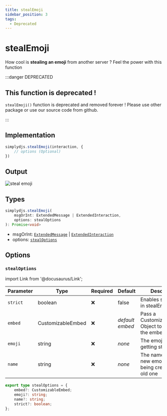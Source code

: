 ```yaml
---
title: stealEmoji
sidebar_position: 3
tags:
  - Deprecated
---
```


# stealEmoji

How cool is **stealing an emoji** from another server ? Feel the power with this function

:::danger DEPRECATED

## This function is deprecated !

`stealEmoji()` function is deprecated and removed forever ! Please use other package or use our source code from github.

:::


## Implementation

```js
simplydjs.stealEmoji(interaction, {
    // options (Optional)
})
```

## Output

![steal emoji](https://i.postimg.cc/50DjXS1Y/image.png)

## Types

```ts
simplydjs.stealEmoji(
	msgOrInt: ExtendedMessage | ExtendedInteraction,
	options: stealOptions
): Promise<void>
```

- msgOrInt: [`ExtendedMessage`](/docs/typedef/extendedmessage.md) | [`ExtendedInteraction`](/docs/typedef/extendedinteraction.md)
- options: [`stealOptions`](#stealoptions)

## Options

### `stealOptions`


import Link from '@docusaurus/Link';


| Parameter | Type | Required | Default    | Description |
| --------- | ----- | -------- | -------- | ---------- |
| `strict` | <Link to="https://developer.mozilla.org/en-US/docs/Web/JavaScript/Reference/Global_Objects/Boolean">boolean</Link>       | ❌ | false | Enables strict mode in stealEmoji |
| `embed` | <Link to="/docs/typedef/customizableembed.md">CustomizableEmbed</Link>         | ❌        | _default embed_  | Pass a CustomizableEmbed Object to customize the embed  |
| `emoji` | <Link to="https://developer.mozilla.org/en-US/docs/Web/JavaScript/Reference/Global_Objects/String">string</Link>       | ❌       | _none_     | The emoji that is getting stealed |
| `name` | <Link to="https://developer.mozilla.org/en-US/docs/Web/JavaScript/Reference/Global_Objects/String">string</Link>       | ❌       | _none_     | The name of the new emoji that is being created from old one |

```ts
export type stealOptions = {
	embed?: CustomizableEmbed;
	emoji?: string;
	name?: string;
	strict?: boolean;
};
```
